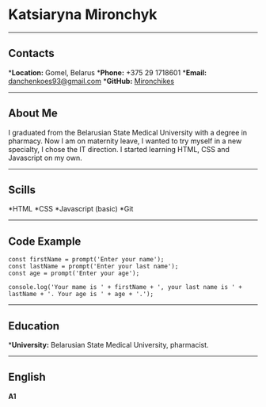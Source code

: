 # **Katsiaryna Mironchyk**
**********
## **Contacts**
*__Location:__ Gomel, Belarus
*__Phone:__ +375 29 1718601
*__Email:__ danchenkoes93@gmail.com
*__GitHub:__ [Mironchikes](https://github.com/Mironchikes)
**********
## **About Me**
I graduated from the Belarusian State Medical University with a degree in pharmacy. Now I am on maternity leave, I wanted to try myself in a new specialty, I chose the IT direction. I started learning HTML, CSS and Javascript on my own.
**********
## **Scills**
*HTML
*CSS
*Javascript (basic)
*Git
**********
## **Code Example**
```
const firstName = prompt('Enter your name');
const lastName = prompt('Enter your last name');
const age = prompt('Enter your age');

console.log('Your mame is ' + firstName + ', your last name is ' + lastName + '. Your age is ' + age + '.');
```
**********
## **Education**
*__University:__ Belarusian State Medical University, pharmacist.
**********
## **English**
__A1__

